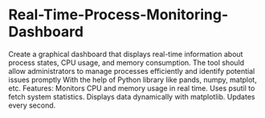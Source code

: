 # Real-Time-Process-Monitoring-Dashboard
Create a graphical dashboard that displays real-time information about process states, CPU usage, and memory consumption. The tool should allow administrators to manage processes efficiently and identify potential issues promptly
With the help of Python library like pands, numpy, matplot, etc.
Features:
Monitors CPU and memory usage in real time.
Uses psutil to fetch system statistics.
Displays data dynamically with matplotlib.
Updates every second.
